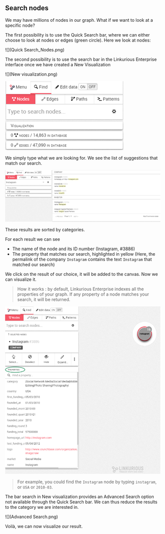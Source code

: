 ## Search nodes

We may have millions of nodes in our graph. What if we want to look at a specific node?

The first possibility is to use the Quick Search bar, where we can either choose to look at nodes or edges (green circle). Here we look at nodes:

![](Quick Search_Nodes.png)

The second possibility is to use the search bar in the Linkurious Enterprise interface once we have created a New Visualization 

![](New visualization.png)

![](Find.png)

We simply type what we are looking for. We see the list of suggestions that match our search.

![](Find_Example.png)

These results are sorted by categories.

For each result we can see
- The name of the node and its ID number (Instagram, #3886)
- The property that matches our search, highlighted in yellow (Here, the permalink of the company ```Instagram``` contains the text ```Instagram``` that matched our search)



We click on the result of our choice, it will be added to the canvas. Now we can visualize it.

> How it works : by default, Linkurious Enterprise indexes all the properties of your graph. If any property of a node matches your search, it will be returned.

![](PropertiesCircle.png)

> For example, you could find the ```Instagram``` node by typing ```instagram```, or ```USA``` or ```2010-03```.


The bar search in New visualization provides an Advanced Search option not available through the Quick Search bar. We can thus reduce the results to the category we are interested in.

![](Advanced Search.png)

Voilà, we can now visualize our result.
